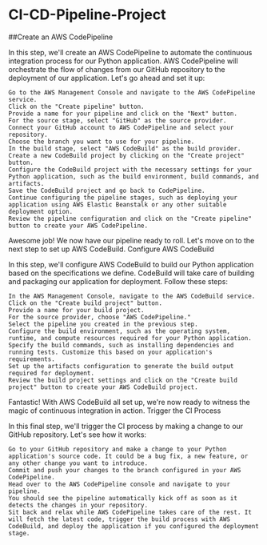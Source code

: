 # CI-CD-Pipeline-Project

##Create an AWS CodePipeline

In this step, we'll create an AWS CodePipeline to automate the continuous integration process for our Python application. AWS CodePipeline will orchestrate the flow of changes from our GitHub repository to the deployment of our application. Let's go ahead and set it up:

    Go to the AWS Management Console and navigate to the AWS CodePipeline service.
    Click on the "Create pipeline" button.
    Provide a name for your pipeline and click on the "Next" button.
    For the source stage, select "GitHub" as the source provider.
    Connect your GitHub account to AWS CodePipeline and select your repository.
    Choose the branch you want to use for your pipeline.
    In the build stage, select "AWS CodeBuild" as the build provider.
    Create a new CodeBuild project by clicking on the "Create project" button.
    Configure the CodeBuild project with the necessary settings for your Python application, such as the build environment, build commands, and artifacts.
    Save the CodeBuild project and go back to CodePipeline.
    Continue configuring the pipeline stages, such as deploying your application using AWS Elastic Beanstalk or any other suitable deployment option.
    Review the pipeline configuration and click on the "Create pipeline" button to create your AWS CodePipeline.

Awesome job! We now have our pipeline ready to roll. Let's move on to the next step to set up AWS CodeBuild.
Configure AWS CodeBuild

In this step, we'll configure AWS CodeBuild to build our Python application based on the specifications we define. CodeBuild will take care of building and packaging our application for deployment. Follow these steps:

    In the AWS Management Console, navigate to the AWS CodeBuild service.
    Click on the "Create build project" button.
    Provide a name for your build project.
    For the source provider, choose "AWS CodePipeline."
    Select the pipeline you created in the previous step.
    Configure the build environment, such as the operating system, runtime, and compute resources required for your Python application.
    Specify the build commands, such as installing dependencies and running tests. Customize this based on your application's requirements.
    Set up the artifacts configuration to generate the build output required for deployment.
    Review the build project settings and click on the "Create build project" button to create your AWS CodeBuild project.

Fantastic! With AWS CodeBuild all set up, we're now ready to witness the magic of continuous integration in action.
Trigger the CI Process

In this final step, we'll trigger the CI process by making a change to our GitHub repository. Let's see how it works:

    Go to your GitHub repository and make a change to your Python application's source code. It could be a bug fix, a new feature, or any other change you want to introduce.
    Commit and push your changes to the branch configured in your AWS CodePipeline.
    Head over to the AWS CodePipeline console and navigate to your pipeline.
    You should see the pipeline automatically kick off as soon as it detects the changes in your repository.
    Sit back and relax while AWS CodePipeline takes care of the rest. It will fetch the latest code, trigger the build process with AWS CodeBuild, and deploy the application if you configured the deployment stage.

